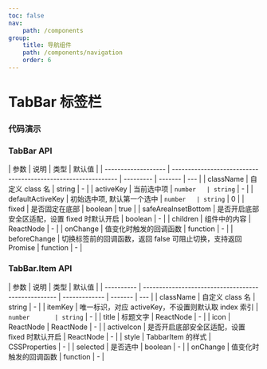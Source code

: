 ```yaml
---
toc: false
nav:
    path: /components
group:
    title: 导航组件
    path: /components/navigation
    order: 6
---
```


# TabBar 标签栏

### 代码演示

<code src="./demo/index.tsx"></code>

### TabBar API

| 参数                | 说明                                                          | 类型      | 默认值  |
| ------------------- | ------------------------------------------------------------- | --------- | ------- | --- |
| className           | 自定义 class 名                                               | string    | -       |
| activeKey           | 当前选中项                                                    | `number   | string` | -   |
| defaultActiveKey    | 初始选中项, 默认第一个选中                                    | `number   | string` | 0   |
| fixed               | 是否固定在底部                                                | boolean   | true    |
| safeAreaInsetBottom | 是否开启底部安全区适配，设置 fixed 时默认开启                 | boolean   | -       |
| children            | 组件中的内容                                                  | ReactNode | -       |
| onChange            | 值变化时触发的回调函数                                        | function  | -       |
| beforeChange        | 切换标签前的回调函数，返回 false 可阻止切换，支持返回 Promise | function  | -       |

### TabBar.Item API

| 参数       | 说明                                                | 类型          | 默认值  |
| ---------- | --------------------------------------------------- | ------------- | ------- | --- |
| className  | 自定义 class 名                                     | string        | -       |
| itemKey    | 唯一标识，对应 activeKey，不设置则默认取 index 索引 | `number       | string` | -   |
| title      | 标题文字                                            | ReactNode     | -       |
| icon       | ReactNode                                           | ReactNode     | -       |
| activeIcon | 是否开启底部安全区适配，设置 fixed 时默认开启       | ReactNode     | -       |
| style      | TabbarItem 的样式                                   | CSSProperties | -       |
| selected   | 是否选中                                            | boolean       | -       |
| onChange   | 值变化时触发的回调函数                              | function      | -       |
